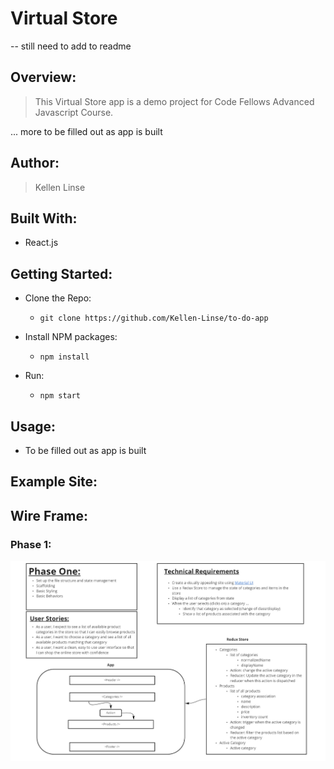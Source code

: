 
# Virtual Store

-- still need to add to readme

## Overview:

> This Virtual Store app is a demo project for Code Fellows Advanced Javascript Course.

... more to be filled out as app is built 

## Author:

> Kellen Linse

## Built With:

- React.js


## Getting Started:

- Clone the Repo:
  - `git clone https://github.com/Kellen-Linse/to-do-app`

- Install NPM packages:
  - `npm install`

- Run:
  - `npm start`

## Usage:

- To be filled out as app is built

## Example Site:

<!-- - <App link here> -->

## Wire Frame:

### Phase 1:

![uml](/StoreFront.jpg)
